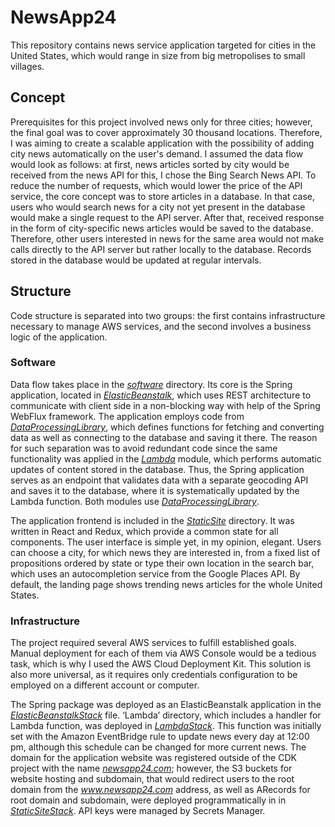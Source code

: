 # NewsApp24

This repository contains news service application targeted for cities in the United States, which would range in size from big metropolises to small villages.



## Concept

Prerequisites for this project involved news only for three cities; however, the final goal was to cover approximately 30 thousand locations. Therefore, I was aiming to create a scalable application with the possibility of adding city news automatically on the user's demand. I assumed the data flow would look as follows: at first, news articles sorted by city would be received from the news API for this, I chose the Bing Search News API. To reduce the number of requests, which would lower the price of the API service, the core concept was to store articles in a database. In that case, users who would search news for a city not yet present in the database would make a single request to the API server. After that, received response in the form of city-specific news articles would be saved to the database. Therefore, other users interested in news for the same area would not make calls directly to the API server but rather locally to the database. Records stored in the database would be updated at regular intervals.

## Structure

Code structure is separated into two groups: the first contains infrastructure necessary to manage AWS services, and the second involves a business logic of the application.

### Software

Data flow takes place in the _[software](software)_ directory. Its core is the Spring application, located in _[ElasticBeanstalk](software/ElasticBeanstalk)_, which uses REST architecture to communicate with client side in a non-blocking way with help of the Spring WebFlux framework. The application employs code from _[DataProcessingLibrary](software/DataProcessingLibrary)_, which defines functions for fetching and converting data as well as connecting to the database and saving it there. The reason for such separation was to avoid redundant code since the same functionality was applied in the _[Lambda](software/Lambda)_ module, which performs automatic updates of content stored in the database. Thus, the Spring application serves as an endpoint that validates data with a separate geocoding API and saves it to the database, where it is systematically updated by the Lambda function. Both modules use _[DataProcessingLibrary](software/DataProcessingLibrary)_. 

The application frontend is included in the _[StaticSite](software/StaticSite)_ directory. It was written in React and Redux, which provide a common state for all components. The user interface is simple yet, in my opinion, elegant. Users can choose a city, for which news they are interested in, from a fixed list of propositions ordered by state or type their own location in the search bar, which uses an autocompletion service from the Google Places API. By default, the landing page shows trending news articles for the whole United States.

### Infrastructure

The project required several AWS services to fulfill established goals. Manual deployment for each of them via AWS Console would be a tedious task, which is why I used the AWS Cloud Deployment Kit. This solution is also more universal, as it requires only credentials configuration to be employed on a different account or computer.

The Spring package was deployed as an ElasticBeanstalk application in the _[ElasticBeanstalkStack](infrastructure/src/main/java/com/infrastructure/ElasticBeanstalkStack.java)_ file. ‘Lambda’ directory, which includes a handler for Lambda function, was deployed in _[LambdaStack](infrastructure/src/main/java/com/infrastructure/LambdaStack.java)_. This function was initially set with the Amazon EventBridge rule to update news every day at 12:00 pm, although this schedule can be changed for more current news. The domain for the application website was registered outside of the CDK project with the name _[newsapp24.com](http://newsapp24.com/)_; however, the S3 buckets for website hosting and subdomain, that would redirect users to the root domain from the _www.newsapp24.com_ address, as well as ARecords for root domain and subdomain, were deployed programmatically in in _[StaticSiteStack](infrastructure/src/main/java/com/infrastructure/StaticSiteStack.java)_. API keys were managed by Secrets Manager. 